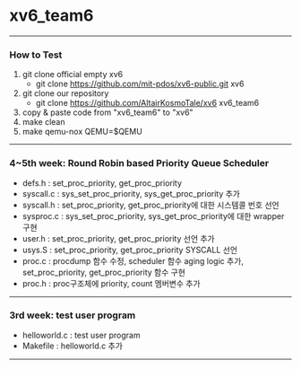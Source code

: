 # xv6_team6
- - -
### How to Test
1. git clone official empty xv6
   - git clone https://github.com/mit-pdos/xv6-public.git xv6
2. git clone our repository
   - git clone https://github.com/AltairKosmoTale/xv6 xv6_team6
3. copy & paste code from "xv6_team6" to "xv6"
4. make clean
5. make qemu-nox QEMU=$QEMU
- - -
### 4~5th week: Round Robin based Priority Queue Scheduler  
- defs.h : set_proc_priority, get_proc_priority  
- syscall.c  : sys_set_proc_priority, sys_get_proc_priority 추가  
- syscall.h : set_proc_priority, get_proc_priority에 대한 시스템콜 번호 선언  
- sysproc.c : sys_set_proc_priority, sys_get_proc_priority에 대한 wrapper 구현  
- user.h : set_proc_priority, get_proc_priority 선언 추가  
- usys.S : set_proc_priority, get_proc_priority SYSCALL 선언  
- proc.c : procdump 함수 수정, scheduler 함수 aging logic 추가, set_proc_priority, get_proc_priority 함수 구현  
- proc.h : proc구조체에 priority, count 멤버변수 추가 
- - -
### 3rd week: test user program  
- helloworld.c : test user program  
- Makefile : helloworld.c 추가  
- - -
